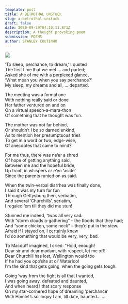```yaml
---
template: post
title: A BETROTHAL UNSTUCK
slug: a-betrothal-unstuck
draft: false
date: 2020-09-29T04:10:11.873Z
description: A thought provoking poem
submission: POEMS
author: STANLEY COUTINHO
---
```

![](/media/a98h81601354361.jpg)



‘To sleep, perchance, to dream,’ I quoted\
The first time that we met … and parted;\
Asked she of me with a perplexed glance,\
‘What mean you when you say perchance?’\
My sleep, my dreams and all, … departed.

The meeting was a formal one\
With nothing really said or done\
Her father ventured on and on\
On a virtual speech-a-mara-thon\
Of something that he thought was fun.

The mother was not far behind,\
Or shouldn’t I be so darned unkind,\
As to mention her presumptuous tries\
To get in a word or two, edge-wise,\
Of anecdotes that came to mind?

For me thus, there was ne’er a shred\
Of hope of getting anything said,\
Between me and the hopeful bride,\
Up front, in whispers or e’en ‘aside’\
Since the parents ranted on as said.

When the twin-verbal diarrhea was finally done,\
I said it was my turn for fun\
Through Gettysburg then, verbatim,\
And several ‘Churchills’, seriatim,\
I regaled ‘em till they did me stun!

Stunned me indeed, ‘twas all very sad:\
With “storm clouds a-gathering” – the floods that they had;\
And “some chicken, some neck” – they’d put in the stew.\
Afraid if I stayed on, I certainly knew\
I’d do something that would be very, very, bad.

To Macduff imagined, I cried: “Hold, enough!\
Dear sir and dear madam, with respect, let me off!\
Dear Churchill has lost, Wellington would too\
If he had you opp’site at ol’ Waterloo!\
I’m the kind that gets going, when the going gets tough.

Going ‘way from the fight is all that I wanted,\
I was going away, defeated and daunted,\
And when heard I that scary response\
On my star-cornered hope of dreaming ‘perchance’\
With Hamlet’s soliloquy I am, till date, haunted… …